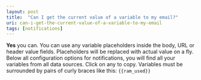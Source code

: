 ```yaml
---
layout: post
title:  "Can I get the current value of a variable to my email?"
uri: can-i-get-the-current-value-of-a-variable-to-my-email
tags: [notifications]
---
```


**Yes** you can. You can use any variable placeholders inside the body, URL or header value fields. Placeholders will be
replaced with actual value on a fly. Below all configuration options for notifications, you will find all your 
variables from all data sources. Click on any to copy. Variables must be surrounded by pairs of curly braces 
like this: `{{ram_used}}`